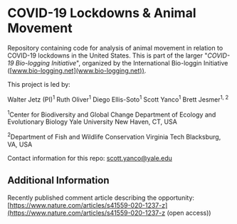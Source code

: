 # COVID-19 Lockdowns & Animal Movement

Repository containing code for analysis of animal movement in relation to COVID-19 lockdowns in the United States. This is part of the larger "*COVID-19 Bio-logging Initiative*", organized by the International Bio-loggin Initiative ([www.bio-logging.net](www.bio-logging.net)).

This project is led by:

Walter Jetz (PI)<sup>1</sup>
Ruth Oliver<sup>1</sup>
Diego Ellis-Soto<sup>1</sup>
Scott Yanco<sup>1</sup>
Brett Jesmer<sup>1, 2</sup>

<sup>1</sup>Center for Biodiversity and Global Change
Department of Ecology and Evolutionary Biology
Yale University
New Haven, CT, USA

<sup>2</sup>Department of Fish and Wildlife Conservation
Virginia Tech 
Blacksburg, VA, USA

Contact information for this repo:  scott.yanco@yale.edu

## Additional Information

Recently published comment article describing the opportunity: [https://www.nature.com/articles/s41559-020-1237-z](https://www.nature.com/articles/s41559-020-1237-z (open access))
